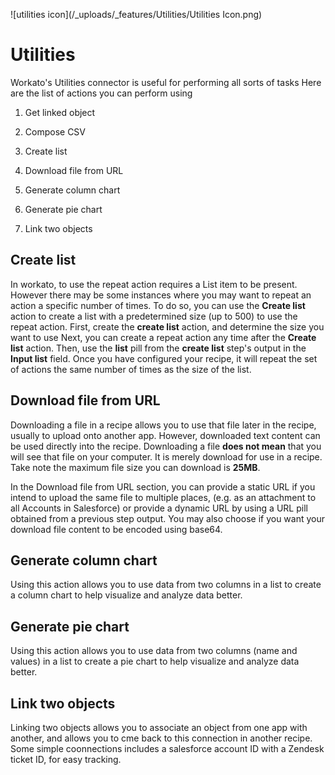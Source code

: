 ![utilities icon](/_uploads/_features/Utilities/Utilities Icon.png)
# Utilities 
Workato's Utilities connector is useful for performing all sorts of tasks
Here are the list of actions you can perform using 

1. Get linked object

2. Compose CSV

3. Create list

4. Download file from URL

5. Generate column chart

6. Generate pie chart

7. Link two objects

## Create list
In workato, to use the repeat action requires a List item to be present. However there may be some instances where you may want to repeat an action a specific number of times. To do so, you can use the  **Create list** action to create a list with a predetermined size (up to 500) to use the repeat action. 
First, create the **create list** action, and determine the size you want to use 
Next, you can create a repeat action any time after the **Create list** action. Then, use the **list** pill from the **create list** step's output in the **Input list** field. Once you have configured your recipe, it will repeat the set of actions the same number of times as the size of the list.


## Download file from URL

Downloading a file in a recipe allows you to use that file later in the recipe, usually to upload onto another app. However, downloaded text content can be used directly into the recipe. Downloading a file **does not mean** that you will see that file on your computer. It is merely download for use in a recipe. Take note the maximum file size you can download is **25MB**. 

In the Download file from URL section, you can provide a static URL if you intend to upload the same file to multiple places, (e.g. as an attachment to all Accounts in Salesforce) or provide a dynamic URL by using a URL pill obtained from a previous step output. You may also choose if you want your download file content to be encoded using base64. 

## Generate column chart 
Using this action allows you to use data from two columns in a list to create a column chart to help visualize and analyze data better. 

## Generate pie chart
Using this action allows you to use data from two columns (name and values) in a list to create a pie chart to help visualize and analyze data better. 

## Link two objects
Linking two objects allows you to associate an object from one app with another, and allows you to cme back to this connection in another recipe. Some simple coonnections includes a salesforce account ID with a Zendesk ticket ID, for easy tracking.

